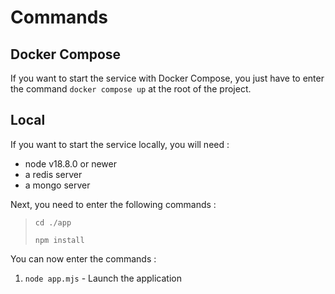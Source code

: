 # Commands

## Docker Compose

If you want to start the service with Docker Compose, you just have to enter the command `docker compose up` at the root of the project.

## Local

If you want to start the service locally, you will need :

- node v18.8.0 or newer
- a redis server
- a mongo server

Next, you need to enter the following commands :

> `cd ./app`
>
> `npm install`

You can now enter the commands :

1. `node app.mjs` - Launch the application
